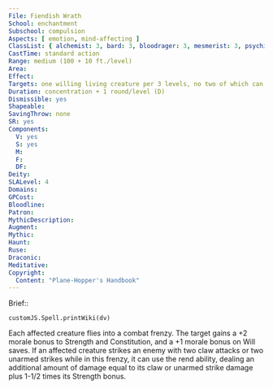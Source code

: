 ```yaml
---
File: Fiendish Wrath
School: enchantment
Subschool: compulsion
Aspects: [ emotion, mind-affecting ]
ClassList: { alchemist: 3, bard: 3, bloodrager: 3, mesmerist: 3, psychic: 4, sorcerer: 4, wizard: 4, summoner: 3, witch: 4 }
CastTime: standard action
Range: medium (100 + 10 ft./level)
Area: 
Effect: 
Targets: one willing living creature per 3 levels, no two of which can be more than 30 ft. apart
Duration: concentration + 1 round/level (D)
Dismissible: yes
Shapeable: 
SavingThrow: none
SR: yes
Components:
  V: yes
  S: yes
  M: 
  F: 
  DF: 
Deity: 
SLALevel: 4
Domains: 
GPCost: 
Bloodline: 
Patron: 
MythicDescription: 
Augment: 
Mythic: 
Haunt: 
Ruse: 
Draconic: 
Meditative: 
Copyright:
  Content: "Plane-Hopper's Handbook"
---
```

Brief:: 

```dataviewjs
customJS.Spell.printWiki(dv)
```

Each affected creature flies into a combat frenzy. The target gains a +2 morale bonus to Strength and Constitution, and a +1 morale bonus on Will saves. If an affected creature strikes an enemy with two claw attacks or two unarmed strikes while in this frenzy, it can use the rend ability, dealing an additional amount of damage equal to its claw or unarmed strike damage plus 1-1/2 times its Strength bonus.
